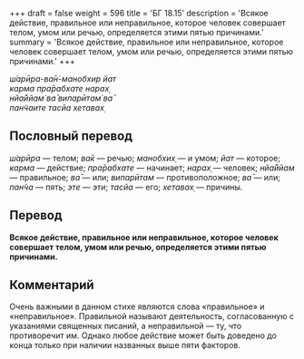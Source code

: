 +++
draft = false
weight = 596
title = 'БГ 18.15'
description = 'Всякое действие, правильное или неправильное, которое человек совершает телом, умом или речью, определяется этими пятью причинами.'
summary = 'Всякое действие, правильное или неправильное, которое человек совершает телом, умом или речью, определяется этими пятью причинами.'
+++

_ш́арӣра-ва̄н̇-манобхир йат  
карма пра̄рабхате нарах̣  
нйа̄ййам̇ ва̄ випарӣтам̇ ва̄  
пан̃чаите тасйа хетавах̣_

## Пословный перевод

_ш́арӣра_ — телом; _ва̄к_ — речью; _манобхих̣_ — и умом; _йат_ — которое; _карма_ — действие; _пра̄рабхате_ — начинает; _нарах̣_ — человек; _нйа̄ййам_ — правильное; _ва̄_ — или; _випарӣтам_ — противоположное; _ва̄_ — или; _пан̃ча_ — пять; _эте_ — эти; _тасйа_ — его; _хетавах̣_ — причины.

## Перевод

**Всякое действие, правильное или неправильное, которое человек совершает телом, умом или речью, определяется этими пятью причинами.**

## Комментарий

Очень важными в данном стихе являются слова «правильное» и «неправильное». Правильной называют деятельность, согласованную с указаниями священных писаний, а неправильной — ту, что противоречит им. Однако любое действие может быть доведено до конца только при наличии названных выше пяти факторов.
